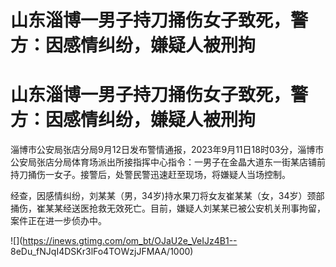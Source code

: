 # 山东淄博一男子持刀捅伤女子致死，警方：因感情纠纷，嫌疑人被刑拘

# 山东淄博一男子持刀捅伤女子致死，警方：因感情纠纷，嫌疑人被刑拘

淄博市公安局张店分局9月12日发布警情通报，2023年9月11日18时03分，淄博市公安局张店分局体育场派出所接指挥中心指令：一男子在金晶大道东一街某店铺前持刀捅伤一女子。接警后，处警民警迅速赶至现场，将嫌疑人当场控制。

经查，因感情纠纷，刘某某（男，34岁)持水果刀将女友崔某某（女，34岁）颈部捅伤，崔某某经送医抢救无效死亡。目前，嫌疑人刘某某已被公安机关刑事拘留，案件正在进一步侦办中。

![](https://inews.gtimg.com/om_bt/OJaU2e_VeIJz4B1--
8eDu_fNJqI4DSKr3lFo4TOWzjJFMAA/1000)

